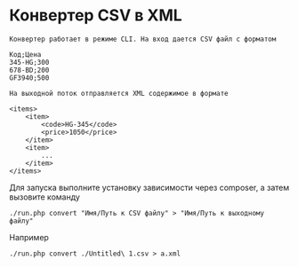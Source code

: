 # Конвертер CSV в XML

    Конвертер работает в режиме CLI. На вход дается CSV файл с форматом

    Код;Цена
    345-HG;300
    678-BD;200
    GF3940;500
    
    На выходной поток отправляется XML содержимое в формате
    
    <items>
        <item>
            <code>HG-345</code>
            <price>1050</price>
        </item>
        <item>
            ...
        </item>
    </items>
   
Для запуска выполните установку зависимости через composer, а затем вызовите команду 

```shell
./run.php convert "Имя/Путь к CSV файлу" > "Имя/Путь к выходному файлу"
```

Например
```shell
./run.php convert ./Untitled\ 1.csv > a.xml
```